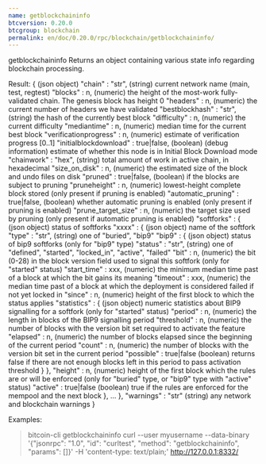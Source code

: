 ```yaml
---
name: getblockchaininfo
btcversion: 0.20.0
btcgroup: blockchain
permalink: en/doc/0.20.0/rpc/blockchain/getblockchaininfo/
---
```


getblockchaininfo
Returns an object containing various state info regarding blockchain processing.

Result:
{                                         (json object)
  "chain" : "str",                        (string) current network name (main, test, regtest)
  "blocks" : n,                           (numeric) the height of the most-work fully-validated chain. The genesis block has height 0
  "headers" : n,                          (numeric) the current number of headers we have validated
  "bestblockhash" : "str",                (string) the hash of the currently best block
  "difficulty" : n,                       (numeric) the current difficulty
  "mediantime" : n,                       (numeric) median time for the current best block
  "verificationprogress" : n,             (numeric) estimate of verification progress [0..1]
  "initialblockdownload" : true|false,    (boolean) (debug information) estimate of whether this node is in Initial Block Download mode
  "chainwork" : "hex",                    (string) total amount of work in active chain, in hexadecimal
  "size_on_disk" : n,                     (numeric) the estimated size of the block and undo files on disk
  "pruned" : true|false,                  (boolean) if the blocks are subject to pruning
  "pruneheight" : n,                      (numeric) lowest-height complete block stored (only present if pruning is enabled)
  "automatic_pruning" : true|false,       (boolean) whether automatic pruning is enabled (only present if pruning is enabled)
  "prune_target_size" : n,                (numeric) the target size used by pruning (only present if automatic pruning is enabled)
  "softforks" : {                         (json object) status of softforks
    "xxxx" : {                            (json object) name of the softfork
      "type" : "str",                     (string) one of "buried", "bip9"
      "bip9" : {                          (json object) status of bip9 softforks (only for "bip9" type)
        "status" : "str",                 (string) one of "defined", "started", "locked_in", "active", "failed"
        "bit" : n,                        (numeric) the bit (0-28) in the block version field used to signal this softfork (only for "started" status)
        "start_time" : xxx,               (numeric) the minimum median time past of a block at which the bit gains its meaning
        "timeout" : xxx,                  (numeric) the median time past of a block at which the deployment is considered failed if not yet locked in
        "since" : n,                      (numeric) height of the first block to which the status applies
        "statistics" : {                  (json object) numeric statistics about BIP9 signalling for a softfork (only for "started" status)
          "period" : n,                   (numeric) the length in blocks of the BIP9 signalling period
          "threshold" : n,                (numeric) the number of blocks with the version bit set required to activate the feature
          "elapsed" : n,                  (numeric) the number of blocks elapsed since the beginning of the current period
          "count" : n,                    (numeric) the number of blocks with the version bit set in the current period
          "possible" : true|false         (boolean) returns false if there are not enough blocks left in this period to pass activation threshold
        }
      },
      "height" : n,                       (numeric) height of the first block which the rules are or will be enforced (only for "buried" type, or "bip9" type with "active" status)
      "active" : true|false               (boolean) true if the rules are enforced for the mempool and the next block
    },
    ...
  },
  "warnings" : "str"                      (string) any network and blockchain warnings
}

Examples:
> bitcoin-cli getblockchaininfo 
> curl --user myusername --data-binary '{"jsonrpc": "1.0", "id": "curltest", "method": "getblockchaininfo", "params": []}' -H 'content-type: text/plain;' http://127.0.0.1:8332/


